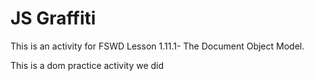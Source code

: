 # JS Graffiti

This is an activity for FSWD Lesson 1.11.1- The Document Object Model.

This is a dom practice activity we did
